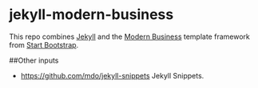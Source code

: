 # jekyll-modern-business

This repo combines [Jekyll](http://jekyllrb.com) and the [Modern Business](http://startbootstrap.com/template-overviews/modern-business/ "Modern Business") template framework from [Start Bootstrap](http://startbootstrap.com/ "Start Bootstrap").


##Other inputs

* https://github.com/mdo/jekyll-snippets  Jekyll Snippets.
